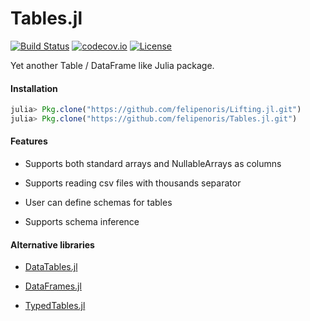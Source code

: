 # Tables.jl
[![Build Status](https://travis-ci.org/felipenoris/Tables.jl.svg?branch=master)](https://travis-ci.org/felipenoris/Tables.jl) [![codecov.io](http://codecov.io/github/felipenoris/Tables.jl/coverage.svg?branch=master)](http://codecov.io/github/felipenoris/Tables.jl?branch=master) [![License](http://img.shields.io/badge/license-MIT-brightgreen.svg?style=flat)](LICENSE)

Yet another Table / DataFrame like Julia package.

#### Installation
```julia
julia> Pkg.clone("https://github.com/felipenoris/Lifting.jl.git")
julia> Pkg.clone("https://github.com/felipenoris/Tables.jl.git")
```

#### Features

* Supports both standard arrays and NullableArrays as columns

* Supports reading csv files with thousands separator

* User can define schemas for tables

* Supports schema inference

#### Alternative libraries

* [DataTables.jl](https://github.com/JuliaData/DataTables.jl)

* [DataFrames.jl](https://github.com/JuliaStats/DataFrames.jl)

* [TypedTables.jl](https://github.com/FugroRoames/TypedTables.jl)
